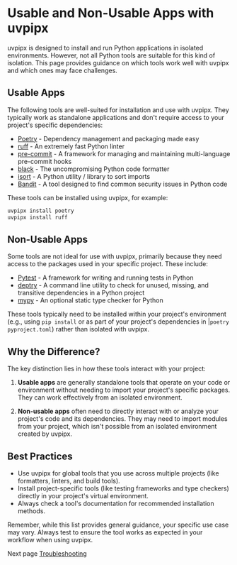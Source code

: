 # Usable and Non-Usable Apps with uvpipx

uvpipx is designed to install and run Python applications in isolated environments. However, not all Python tools are suitable for this kind of isolation. This page provides guidance on which tools work well with uvpipx and which ones may face challenges.

## Usable Apps

The following tools are well-suited for installation and use with uvpipx. They typically work as standalone applications and don't require access to your project's specific dependencies:

- [Poetry](https://python-poetry.org) - Dependency management and packaging made easy
- [ruff](https://astral.sh/ruff) - An extremely fast Python linter
- [pre-commit](https://pre-commit.com) - A framework for managing and maintaining multi-language pre-commit hooks
- [black](https://github.com/psf/black) - The uncompromising Python code formatter
- [isort](https://pycqa.github.io/isort/) - A Python utility / library to sort imports
- [Bandit](https://bandit.readthedocs.io/en/latest/) - A tool designed to find common security issues in Python code

These tools can be installed using uvpipx, for example:

```bash
uvpipx install poetry
uvpipx install ruff
```

## Non-Usable Apps

Some tools are not ideal for use with uvpipx, primarily because they need access to the packages used in your specific project. These include:

- [Pytest](https://docs.pytest.org) - A framework for writing and running tests in Python
- [deptry](https://deptry.com) - A command line utility to check for unused, missing, and transitive dependencies in a Python project
- [mypy](https://mypy-lang.org) - An optional static type checker for Python

These tools typically need to be installed within your project's environment (e.g., using `pip install` or as part of your project's dependencies in |`poetry pyproject.toml`) rather than isolated with uvpipx.

## Why the Difference?

The key distinction lies in how these tools interact with your project:

1. **Usable apps** are generally standalone tools that operate on your code or environment without needing to import your project's specific packages. They can work effectively from an isolated environment.

2. **Non-usable apps** often need to directly interact with or analyze your project's code and its dependencies. They may need to import modules from your project, which isn't possible from an isolated environment created by uvpipx.

## Best Practices

- Use uvpipx for global tools that you use across multiple projects (like formatters, linters, and build tools).
- Install project-specific tools (like testing frameworks and type checkers) directly in your project's virtual environment.
- Always check a tool's documentation for recommended installation methods.

Remember, while this list provides general guidance, your specific use case may vary. Always test to ensure the tool works as expected in your workflow when using uvpipx.

Next page [Troubleshooting](troubleshooting.md)
